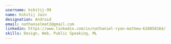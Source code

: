 ```yaml
---
username: kshitij-99
name: Kshitij Jain  
designation: Android
email: nathanielmat2@gmail.com
linkedin: https://www.linkedin.com/in/nathaniel-ryan-mathew-618058164/
skills: Design, Web, Public Speaking, ML
---
```

